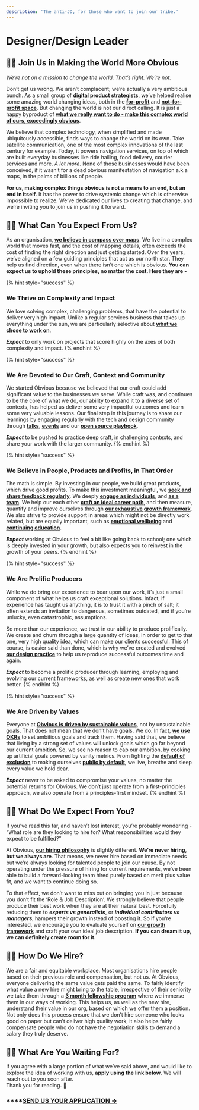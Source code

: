 ```yaml
---
description: 'The anti-JD, for those who want to join our tribe.'
---
```


# Designer/Design Leader

## 🙆‍♀️ Join Us in Making the World More Obvious

_We’re not on a mission to change the world. That’s right. We’re not._ 

Don’t get us wrong. We aren’t complacent; we’re actually a very ambitious bunch. As a small group of [**digital product strategists**](https://obvious.in/team/), we’ve helped realise some amazing world changing ideas, both in the [**for-profit**](https://obvious.in/case-study/gojek/) and [**not-for-profit space**](https://medium.com/simple-dot-org). But changing the world is not our direct calling. It is just a happy byproduct of [**what we really want to do - make this complex world of ours, exceedingly obvious**](https://obvious.in/blog/introducing-obvious/).

We believe that complex technology, when simplified and made ubiquitously accessible, finds ways to change the world on its own. Take satellite communication, one of the most complex innovations of the last century for example. Today, it powers navigation services, on top of which are built everyday businesses like ride hailing, food delivery, courier services and more. _A lot more_. None of those businesses would have been conceived, if it wasn’t for a dead obvious manifestation of navigation a.k.a maps, in the palms of billions of people.

**For us, making complex things obvious is not a means to an end, but an end in itself**. It has the power to drive systemic change which is otherwise impossible to realize. We’ve dedicated our lives to creating that change, and we’re inviting you to join us in pushing it forward.

## 🙋‍♀️ What Can You Expect From Us?

As an organisation, [**we believe in compass over maps**](https://www.inc.com/sylvia-lafair/mit-media-lab-hands-you-a-compass-not-a-map-for-future-success.html). We live in a complex world that moves fast, and the cost of  mapping details, often exceeds the cost of finding the right direction and just getting started. Over the years, we’ve aligned on a few guiding principles that act as our north star. They help us find direction, even when there isn’t one which is obvious. **You can expect us to uphold these principles, no matter the cost. Here they are -**

{% hint style="success" %}
### We Thrive on Complexity and Impact

We love solving complex, challenging problems, that have the potential to deliver very high impact. Unlike a regular services business that takes up everything under the sun, we are particularly selective about [**what we chose to work on**](https://obvious.in/). 

_**Expect**_  to only work on projects that score highly on the axes of both complexity and impact.
{% endhint %}



{% hint style="success" %}
### We Are Devoted to Our Craft, Context and Community

We started Obvious because we believed that our craft could add significant value to the businesses we serve. While craft was, and continues to be the core of what we do, our ability to expand it to a diverse set of contexts, has helped us deliver some very impactful outcomes and learn some very valuable lessons. Our final step in this journey is to share our learnings by engaging regularly with the tech and design community through [**talks**](https://obvious.in/talks-appearances/), [**events**](https://twitter.com/womendroid?lang=en) and our [**open source playbook**](https://playbook.obvious.in/).   
  
_**Expect**_ to be pushed to practice deep craft, in challenging contexts, and share your work with the larger community.
{% endhint %}



{% hint style="success" %}
### We Believe in People, Products and Profits, in That Order

The math is simple. By investing in our people, we build great products, which drive good profits. To make this investment meaningful, we [**seek and share feedback** **regularly**](https://playbook.obvious.in/employee-handbook/conversations/feedback-conversations). We deeply [**engage as individuals**](https://playbook.obvious.in/employee-handbook/conversations/one-on-ones), and [**as a team**](https://playbook.obvious.in/employee-handbook/conversations/team-conversations). We help our each other [**craft an ideal career path**](https://playbook.obvious.in/employee-handbook/conversations/career-conversations), and then measure, quantify and improve ourselves through [**our exhaustive growth framework**](https://playbook.obvious.in/career-growth/design-growth-framework). We also strive to provide support in areas which might not be directly work related, but are equally important, such as [**emotional wellbeing**](https://playbook.obvious.in/employee-handbook/benefits-and-perks/emotional-wellbeing) and [**continuing education**](https://playbook.obvious.in/employee-handbook/benefits-and-perks/continuing-education).  
  
_**Expect**_ working at Obvious to feel a bit like going back to school; one which is deeply invested in your growth, but also expects you to reinvest in the growth of your peers.
{% endhint %}



{% hint style="success" %}
### We Are Prolific Producers

While we do bring our experience to bear upon our work, it’s just a small component of what helps us craft exceptional solutions. Infact, if experience has taught us anything, it is to trust it with a pinch of salt; it often extends an invitation to dangerous, sometimes outdated, and if you’re unlucky, even catastrophic, assumptions.

So more than our experience, we trust in our ability to produce prolifically. We create and churn through a large quantity of ideas, in order to get to that one, very high quality idea, which can make our clients successful. This of course, is easier said than done, which is why we’ve created and evolved [**our design practice**](https://playbook.obvious.in/design-playbook/design) to help us reproduce successful outcomes time and again.  
  
_**Expect**_ to become a prolific producer through learning, employing and evolving our current frameworks, as well as create new ones that work better.
{% endhint %}



{% hint style="success" %}
### We Are Driven by Values

Everyone at [**Obvious is driven by sustainable values**](https://playbook.obvious.in/employee-handbook/introduction/obvious-core-values), not by unsustainable goals. That does not mean that we don’t have goals. We do. In fact, [**we use OKRs**](https://playbook.obvious.in/employee-handbook/how-we-work/objective-and-key-results) to set ambitious goals and track them. Having said that, we believe that living by a strong set of values will unlock goals which go far beyond our current ambition. So, we see no reason to cap our ambition, by cooking up artificial goals powered by vanity metrics. From fighting the [**default of exclusion**](https://obvious.in/blog/why-diversity-is-important/) to making ourselves [**public by default**](https://playbook.obvious.in/), we live, breathe and sleep every value we hold dear.  
  
_**Expect**_ never to be asked to compromise your values, no matter the potential returns for Obvious. We don’t just operate from a first-principles approach, we also operate from a principles-first mindset.
{% endhint %}

## 💁‍♀️ What Do We Expect From You?

If you’ve read this far, and haven’t lost interest, you’re probably wondering - “What role are they looking to hire for? What responsibilities would they expect to be fulfilled?”

At Obvious, [**our hiring philosophy**](https://playbook.obvious.in/hiring/hiring-philosophy) is slightly different. **We’re never hiring, but we always are**. That means, we never hire based on immediate needs but we’re always looking for talented people to join our cause. By not operating under the pressure of hiring for current requirements, we’ve been able to build a forward-looking team hired purely based on merit plus value fit, and we want to continue doing so. 

To that effect, we don’t want to miss out on bringing you in just because you don’t fit the ‘Role & Job Description’. We strongly believe that people produce their best work when they are at their natural best. Forcefully reducing them to _**experts vs generalists**_, or _**individual contributors vs managers**_, hampers their growth instead of boosting it. So if you’re interested, we encourage you to evaluate yourself on [**our growth framework**](https://playbook.obvious.in/career-growth/design-growth-framework) and craft your own ideal job description. **If you can dream it up, we can definitely create room for it.**

## 👩‍💻 How Do We Hire?

We are a fair and equitable workplace. Most organisations hire people based on their previous role and compensation, but not us. At Obvious,  everyone delivering the same value gets paid the same. To fairly identify what value a new hire might bring to the table, irrespective of their seniority we take them through a [**3 month fellowship program**](https://playbook.obvious.in/hiring/fellowship) where we immerse them in our ways of working. This helps us, as well as the new hire, understand their value in our org, based on which we offer them a position. Not only does this process ensure that we don’t hire someone who looks good on paper but can’t deliver high quality work, it also helps fairly compensate people who do not have the negotiation skills to demand a salary they truly deserve.

## 🤷‍♀️ What Are You Waiting For?

If you agree with a large portion of what we’ve said above, and would like to explore the idea of working with us, **apply using the link below**. We will reach out to you soon after.   
Thank you for reading. 🙂

### \*\*\*\*[**SEND US YOUR APPLICATION →**](https://airtable.com/shr7LHQ3KJs57b6Nv)  


